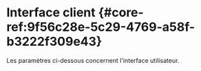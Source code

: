 # Interface client {#core-ref:9f56c28e-5c29-4769-a58f-b3222f309e43}

Les paramètres ci-dessous concernent l'interface utilisateur.